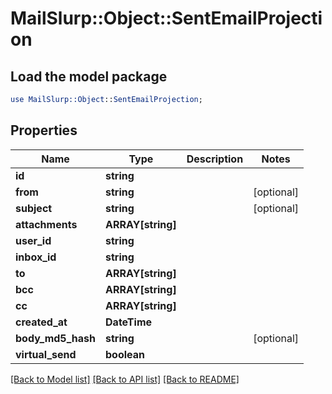 # MailSlurp::Object::SentEmailProjection

## Load the model package
```perl
use MailSlurp::Object::SentEmailProjection;
```

## Properties
Name | Type | Description | Notes
------------ | ------------- | ------------- | -------------
**id** | **string** |  | 
**from** | **string** |  | [optional] 
**subject** | **string** |  | [optional] 
**attachments** | **ARRAY[string]** |  | 
**user_id** | **string** |  | 
**inbox_id** | **string** |  | 
**to** | **ARRAY[string]** |  | 
**bcc** | **ARRAY[string]** |  | 
**cc** | **ARRAY[string]** |  | 
**created_at** | **DateTime** |  | 
**body_md5_hash** | **string** |  | [optional] 
**virtual_send** | **boolean** |  | 

[[Back to Model list]](../README#documentation-for-models) [[Back to API list]](../README#documentation-for-api-endpoints) [[Back to README]](../README)


